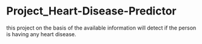 # Project_Heart-Disease-Predictor
this project on the basis of the available information will detect if the person is having any heart disease. 
